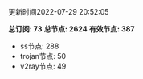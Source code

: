更新时间2022-07-29 20:52:05

**总订阅: 73**
**总节点: 2624**
**有效节点: 387**
- ss节点: 288
- trojan节点: 50
- v2ray节点: 49
